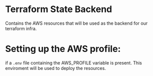 # Terraform State Backend

Contains the AWS resources that will be used as the backend for our terraform infra.

# Setting up the AWS profile:

if a `.env` file containing the AWS_PROFILE variable is present. This enviroment will be used to deploy the resources.
